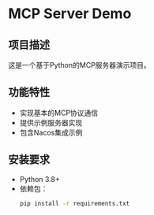# MCP Server Demo

## 项目描述
这是一个基于Python的MCP服务器演示项目。

## 功能特性
- 实现基本的MCP协议通信
- 提供示例服务器实现
- 包含Nacos集成示例

## 安装要求
- Python 3.8+
- 依赖包：
  ```bash
  pip install -r requirements.txt